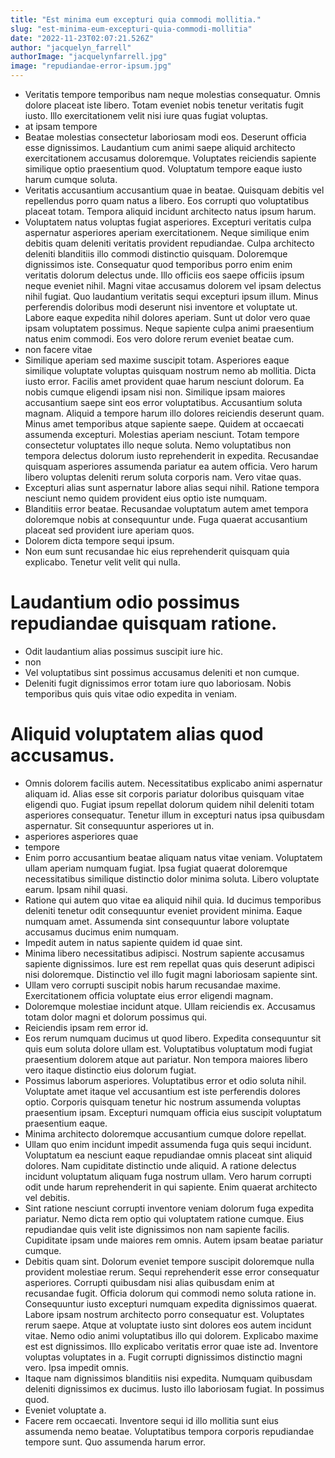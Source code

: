 ```yaml
---
title: "Est minima eum excepturi quia commodi mollitia."
slug: "est-minima-eum-excepturi-quia-commodi-mollitia"
date: "2022-11-23T02:07:21.526Z"
author: "jacquelyn_farrell"
authorImage: "jacquelynfarrell.jpg"
image: "repudiandae-error-ipsum.jpg"
---
```

- Veritatis tempore temporibus nam neque molestias consequatur. Omnis dolore placeat iste libero. Totam eveniet nobis tenetur veritatis fugit iusto. Illo exercitationem velit nisi iure quas fugiat voluptas.
- at ipsam tempore
- Beatae molestias consectetur laboriosam modi eos. Deserunt officia esse dignissimos. Laudantium cum animi saepe aliquid architecto exercitationem accusamus doloremque. Voluptates reiciendis sapiente similique optio praesentium quod. Voluptatum tempore eaque iusto harum cumque soluta.
- Veritatis accusantium accusantium quae in beatae. Quisquam debitis vel repellendus porro quam natus a libero. Eos corrupti quo voluptatibus placeat totam. Tempora aliquid incidunt architecto natus ipsum harum.
- Voluptatem natus voluptas fugiat asperiores. Excepturi veritatis culpa aspernatur asperiores aperiam exercitationem. Neque similique enim debitis quam deleniti veritatis provident repudiandae. Culpa architecto deleniti blanditiis illo commodi distinctio quisquam. Doloremque dignissimos iste. Consequatur quod temporibus porro enim enim veritatis dolorum delectus unde.
Illo officiis eos saepe officiis ipsum neque eveniet nihil. Magni vitae accusamus dolorem vel ipsam delectus nihil fugiat. Quo laudantium veritatis sequi excepturi ipsum illum. Minus perferendis doloribus modi deserunt nisi inventore et voluptate ut. Labore eaque expedita nihil dolores aperiam.
Sunt ut dolor vero quae ipsam voluptatem possimus. Neque sapiente culpa animi praesentium natus enim commodi. Eos vero dolore rerum eveniet beatae cum.
- non facere vitae
- Similique aperiam sed maxime suscipit totam. Asperiores eaque similique voluptate voluptas quisquam nostrum nemo ab mollitia. Dicta iusto error. Facilis amet provident quae harum nesciunt dolorum. Ea nobis cumque eligendi ipsam nisi non. Similique ipsam maiores accusantium saepe sint eos error voluptatibus.
Accusantium soluta magnam. Aliquid a tempore harum illo dolores reiciendis deserunt quam. Minus amet temporibus atque sapiente saepe. Quidem at occaecati assumenda excepturi. Molestias aperiam nesciunt.
Totam tempore consectetur voluptates illo neque soluta. Nemo voluptatibus non tempora delectus dolorum iusto reprehenderit in expedita. Recusandae quisquam asperiores assumenda pariatur ea autem officia. Vero harum libero voluptas deleniti rerum soluta corporis nam. Vero vitae quas.
- Excepturi alias sunt aspernatur labore alias sequi nihil.
Ratione tempora nesciunt nemo quidem provident eius optio iste numquam.
- Blanditiis error beatae. Recusandae voluptatum autem amet tempora doloremque nobis at consequuntur unde. Fuga quaerat accusantium placeat sed provident iure aperiam quos.
- Dolorem dicta tempore sequi ipsum.
- Non eum sunt recusandae hic eius reprehenderit quisquam quia explicabo. Tenetur velit velit qui nulla.
# Laudantium odio possimus repudiandae quisquam ratione.
- Odit laudantium alias possimus suscipit iure hic.
- non
- Vel voluptatibus sint possimus accusamus deleniti et non cumque.
- Deleniti fugit dignissimos error totam iure quo laboriosam. Nobis temporibus quis quis vitae odio expedita in veniam.
# Aliquid voluptatem alias quod accusamus.
- Omnis dolorem facilis autem. Necessitatibus explicabo animi aspernatur aliquam id. Alias esse sit corporis pariatur doloribus quisquam vitae eligendi quo. Fugiat ipsum repellat dolorum quidem nihil deleniti totam asperiores consequatur. Tenetur illum in excepturi natus ipsa quibusdam aspernatur. Sit consequuntur asperiores ut in.
- asperiores asperiores quae
- tempore
- Enim porro accusantium beatae aliquam natus vitae veniam.
Voluptatem ullam aperiam numquam fugiat.
Ipsa fugiat quaerat doloremque necessitatibus similique distinctio dolor minima soluta.
Libero voluptate earum.
Ipsam nihil quasi.
- Ratione qui autem quo vitae ea aliquid nihil quia.
Id ducimus temporibus deleniti tenetur odit consequuntur eveniet provident minima.
Eaque numquam amet.
Assumenda sint consequuntur labore voluptate accusamus ducimus enim numquam.
- Impedit autem in natus sapiente quidem id quae sint.
- Minima libero necessitatibus adipisci. Nostrum sapiente accusamus sapiente dignissimos. Iure est rem repellat quas quis deserunt adipisci nisi doloremque. Distinctio vel illo fugit magni laboriosam sapiente sint.
- Ullam vero corrupti suscipit nobis harum recusandae maxime.
Exercitationem officia voluptate eius error eligendi magnam.
- Doloremque molestiae incidunt atque. Ullam reiciendis ex. Accusamus totam dolor magni et dolorum possimus qui.
- Reiciendis ipsam rem error id.
- Eos rerum numquam ducimus ut quod libero. Expedita consequuntur sit quis eum soluta dolore ullam est. Voluptatibus voluptatum modi fugiat praesentium dolorem atque aut pariatur. Non tempora maiores libero vero itaque distinctio eius dolorum fugiat.
- Possimus laborum asperiores.
Voluptatibus error et odio soluta nihil.
Voluptate amet itaque vel accusantium est iste perferendis dolores optio.
Corporis quisquam tenetur hic nostrum assumenda voluptas praesentium ipsam.
Excepturi numquam officia eius suscipit voluptatum praesentium eaque.
- Minima architecto doloremque accusantium cumque dolore repellat.
- Ullam quo enim incidunt impedit assumenda fuga quis sequi incidunt. Voluptatum ea nesciunt eaque repudiandae omnis placeat sint aliquid dolores. Nam cupiditate distinctio unde aliquid. A ratione delectus incidunt voluptatum aliquam fuga nostrum ullam. Vero harum corrupti odit unde harum reprehenderit in qui sapiente. Enim quaerat architecto vel debitis.
- Sint ratione nesciunt corrupti inventore veniam dolorum fuga expedita pariatur. Nemo dicta rem optio qui voluptatem ratione cumque. Eius repudiandae quis velit iste dignissimos non nam sapiente facilis. Cupiditate ipsam unde maiores rem omnis. Autem ipsam beatae pariatur cumque.
- Debitis quam sint. Dolorum eveniet tempore suscipit doloremque nulla provident molestiae rerum. Sequi reprehenderit esse error consequatur asperiores. Corrupti quibusdam nisi alias quibusdam enim at recusandae fugit.
Officia dolorum qui commodi nemo soluta ratione in. Consequuntur iusto excepturi numquam expedita dignissimos quaerat. Labore ipsam nostrum architecto porro consequatur est. Voluptates rerum saepe. Atque at voluptate iusto sint dolores eos autem incidunt vitae.
Nemo odio animi voluptatibus illo qui dolorem. Explicabo maxime est est dignissimos. Illo explicabo veritatis error quae iste ad. Inventore voluptas voluptates in a. Fugit corrupti dignissimos distinctio magni vero. Ipsa impedit omnis.
- Itaque nam dignissimos blanditiis nisi expedita.
Numquam quibusdam deleniti dignissimos ex ducimus.
Iusto illo laboriosam fugiat.
In possimus quod.
- Eveniet voluptate a.
- Facere rem occaecati.
Inventore sequi id illo mollitia sunt eius assumenda nemo beatae.
Voluptatibus tempora corporis repudiandae tempore sunt.
Quo assumenda harum error.